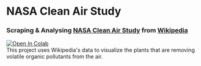 # NASA Clean Air Study
### Scraping & Analysing <a href="https://ntrs.nasa.gov/citations/19930073077">NASA Clean Air Study</a> from <a href="https://en.wikipedia.org/wiki/NASA_Clean_Air_Study">Wikipedia</a>
[![Open In Colab](https://colab.research.google.com/assets/colab-badge.svg)](https://colab.research.google.com/drive/1aPIrvRTNdWsGQWX4ZhrQopnREjKRyStI?usp=sharing)
<br>
This project uses Wikipedia's data to visualize the plants that are removing volatile organic pollutants from the air.
